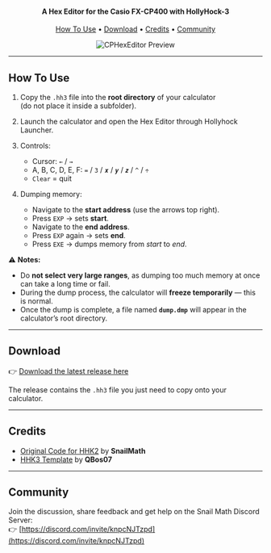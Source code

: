 <h4 align="center">A Hex Editor for the Casio FX-CP400 with HollyHock-3</h4>

<p align="center">
  <a href="#how-to-use">How To Use</a> •
  <a href="#download">Download</a> •
  <a href="#credits">Credits</a> •
  <a href="#community">Community</a>
</p>

<p align="center">
  <img src="https://raw.githubusercontent.com/PyCSharp/HexEditor-For-HHK3/refs/heads/main/image.png" alt="CPHexEditor Preview">
</p>

---

## How To Use

1. Copy the `.hh3` file into the **root directory** of your calculator  
   (do not place it inside a subfolder).

2. Launch the calculator and open the Hex Editor through Hollyhock Launcher.  

3. Controls:  
   - Cursor: `←` / `→`  
   - A, B, C, D, E, F: `=` / `3` / `𝒙` / `𝒚` / `𝒛` / `^` / `÷`
   - `Clear` = quit  

4. Dumping memory:  
   - Navigate to the **start address** (use the arrows top right).  
   - Press `EXP` → sets **start**.  
   - Navigate to the **end address**.  
   - Press `EXP` again → sets **end**.  
   - Press `EXE` → dumps memory from *start* to *end*.
  
⚠️ **Notes:**  
   - Do **not select very large ranges**, as dumping too much memory at once can take a long time or fail.  
   - During the dump process, the calculator will **freeze temporarily** — this is normal.  
   - Once the dump is complete, a file named **`dump.dmp`** will appear in the calculator’s root directory.  

---

## Download

👉 [Download the latest release here](https://github.com/PyCSharp/HexEditor-For-HHK3/releases)

The release contains the `.hh3` file you just need to copy onto your calculator.

---

## Credits

- [Original Code for HHK2](https://github.com/SnailMath/CPhexEditor) by **SnailMath**
- [HHK3 Template](https://github.com/QBos07/HHK3template) by **QBos07**

---

## Community

Join the discussion, share feedback and get help on the Snail Math Discord Server:  
👉 [https://discord.com/invite/knpcNJTzpd](https://discord.com/invite/knpcNJTzpd)
